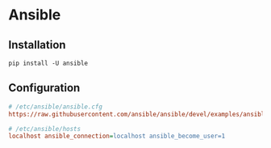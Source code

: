 # Ansible

## Installation

```shell
pip install -U ansible
```

## Configuration

```ini
# /etc/ansible/ansible.cfg
https://raw.githubusercontent.com/ansible/ansible/devel/examples/ansible.cfg
```

```ini
# /etc/ansible/hosts
localhost ansible_connection=localhost ansible_become_user=1
```
